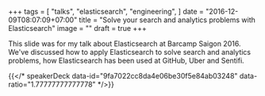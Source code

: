 +++
tags = [
  "talks", "elasticsearch", "engineering",
]
date = "2016-12-09T08:07:09+07:00"
title = "Solve your search and analytics problems with Elasticsearch"
image = ""
draft = true
+++

This slide was for my talk about Elasticsearch at Barcamp Saigon 2016. We've discussed how to apply Elasticsearch to solve search and analytics problems, how Elasticsearch has been used at GitHub, Uber and Sentifi.

{{</* speakerDeck data-id="9fa7022cc8da4e06be30f5e84ab03248" data-ratio="1.77777777777778" */>}}
